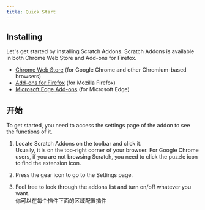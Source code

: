 ```yaml
---
title: Quick Start
---
```


## Installing

Let's get started by installing Scratch Addons. Scratch Addons is available in both Chrome Web Store and Add-ons for Firefox.

- [Chrome Web Store](https://chrome.google.com/webstore/detail/fbeffbjdlemaoicjdapfpikkikjoneco) (for Google Chrome and other Chromium-based browsers)  
- [Add-ons for Firefox](https://addons.mozilla.org/firefox/addon/scratch-messaging-extension/) (for Mozilla Firefox)  
- [Microsoft Edge Add-ons](https://microsoftedge.microsoft.com/addons/detail/iliepgjnemckemgnledoipfiilhajdjj) (for Microsoft Edge)  

## 开始

To get started, you need to access the settings page of the addon to see the functions of it.

<!-- TODO: Add pictures -->

1. Locate Scratch Addons on the toolbar and click it.  
   Usually, it is on the top-right corner of your browser. For Google Chrome users, if you are not browsing Scratch, you need to click the puzzle icon to find the extension icon.

2. Press the gear icon to go to the Settings page.

3. Feel free to look through the addons list and turn on/off whatever you want.  
   你可以在每个插件下面的区域配置插件